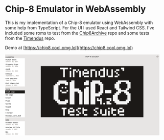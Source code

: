# Chip-8 Emulator in WebAssembly

This is my implementation of a Chip-8 emulator using WebAssembly with some help from TypeScript. For the UI I used React and Tailwind CSS. I've included some roms to test from the [Chip8Archive](https://github.com/JohnEarnest/chip8Archive) repo and some tests from the [Timendus](https://github.com/Timendus/chip8-test-suite) repo.

Demo at [https://chip8.cool.omg.lol](https://chip8.cool.omg.lol)

![Screenshot](public/screenshot.png)
